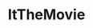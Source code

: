 ---
title: ItTheMovie
crosslinks:
- youtubefactsbot
- anti_gif_bot
- youtubot
- autotldr
- movies
- stephenking
- botwatch
- FinnWolfhard
- u_imguralbumbot
- fivenightsatfreddys
- toronto
- OutOfTheLoop
- Screenwriting
- xkcd
- funkopop
- moviescirclejerk
- circlebroke2
- gatekeeping
- Perfectfit
- iamverybadass
---
